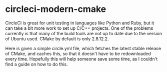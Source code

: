 # circleci-modern-cmake

CircleCI is great for unit testing in languages like Python and Ruby, but it can take a bit more work to set up C/C++ projects. One of the problems currently is that many of the build tools are not up to date due to the version of Ubuntu used.
CMake by default is only 2.8.12.2.

Here is given a simple circle.yml file, which fetches the latest stable release of CMake, and caches this, so that it doesn't have to be redownloaded every time. Hopefully this will help someone save some time, as I couldn't find a guide on how to do this.
